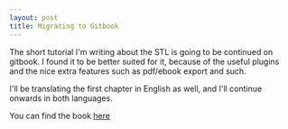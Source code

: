 ```yaml
---
layout: post
title: Migrating to Gitbook
---
```


The short tutorial I'm writing about the STL is going to be continued on gitbook.
I found it to be better suited for it, because of the useful plugins and the
nice extra features such as pdf/ebook export and such.

I'll be translating the first chapter in English as well, and I'll continue
onwards in both languages.

You can find the book [here](https://www.gitbook.com/book/doppioandante/understanding-the-standard-template-library/details)
